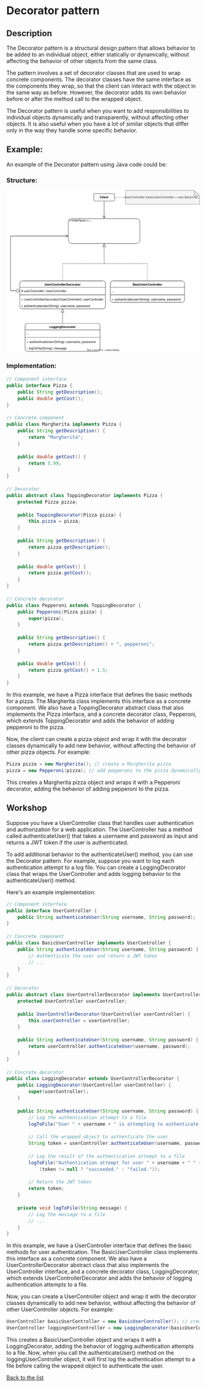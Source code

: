 # Decorator pattern

## Description

The Decorator pattern is a structural design pattern that allows behavior to be added to an individual object, either statically or dynamically, without affecting the behavior of other objects from the same class.

The pattern involves a set of decorator classes that are used to wrap concrete components. The decorator classes have the same interface as the components they wrap, so that the client can interact with the object in the same way as before. However, the decorator adds its own behavior before or after the method call to the wrapped object.

The Decorator pattern is useful when you want to add responsibilities to individual objects dynamically and transparently, without affecting other objects. It is also useful when you have a lot of similar objects that differ only in the way they handle some specific behavior.

## Example:

An example of the Decorator pattern using Java code could be:

### Structure:

<p align="center">
    <img src="diagrams/Decorator.drawio.svg"/>
</p>

### Implementation:

```java
// Component interface
public interface Pizza {
    public String getDescription();
    public double getCost();
}

// Concrete component
public class Margherita implements Pizza {
    public String getDescription() {
        return "Margherita";
    }

    public double getCost() {
        return 5.99;
    }
}

// Decorator
public abstract class ToppingDecorator implements Pizza {
    protected Pizza pizza;

    public ToppingDecorator(Pizza pizza) {
        this.pizza = pizza;
    }

    public String getDescription() {
        return pizza.getDescription();
    }

    public double getCost() {
        return pizza.getCost();
    }
}

// Concrete decorator
public class Pepperoni extends ToppingDecorator {
    public Pepperoni(Pizza pizza) {
        super(pizza);
    }

    public String getDescription() {
        return pizza.getDescription() + ", pepperoni";
    }

    public double getCost() {
        return pizza.getCost() + 1.5;
    }
}
```

In this example, we have a Pizza interface that defines the basic methods for a pizza. The Margherita class implements this interface as a concrete component. We also have a ToppingDecorator abstract class that also implements the Pizza interface, and a concrete decorator class, Pepperoni, which extends ToppingDecorator and adds the behavior of adding pepperoni to the pizza.

Now, the client can create a pizza object and wrap it with the decorator classes dynamically to add new behavior, without affecting the behavior of other pizza objects. For example:

```java
Pizza pizza = new Margherita(); // create a Margherita pizza
pizza = new Pepperoni(pizza); // add pepperoni to the pizza dynamically
```

This creates a Margherita pizza object and wraps it with a Pepperoni decorator, adding the behavior of adding pepperoni to the pizza.

## Workshop

Suppose you have a UserController class that handles user authentication and authorization for a web application. The UserController has a method called authenticateUser() that takes a username and password as input and returns a JWT token if the user is authenticated.

To add additional behavior to the authenticateUser() method, you can use the Decorator pattern. For example, suppose you want to log each authentication attempt to a log file. You can create a LoggingDecorator class that wraps the UserController and adds logging behavior to the authenticateUser() method.

Here's an example implementation:

```java
// Component interface
public interface UserController {
    public String authenticateUser(String username, String password);
}

// Concrete component
public class BasicUserController implements UserController {
    public String authenticateUser(String username, String password) {
        // Authenticate the user and return a JWT token
        // ...
    }
}

// Decorator
public abstract class UserControllerDecorator implements UserController {
    protected UserController userController;

    public UserControllerDecorator(UserController userController) {
        this.userController = userController;
    }

    public String authenticateUser(String username, String password) {
        return userController.authenticateUser(username, password);
    }
}

// Concrete decorator
public class LoggingDecorator extends UserControllerDecorator {
    public LoggingDecorator(UserController userController) {
        super(userController);
    }

    public String authenticateUser(String username, String password) {
        // Log the authentication attempt to a file
        logToFile("User " + username + " is attempting to authenticate.");

        // Call the wrapped object to authenticate the user
        String token = userController.authenticateUser(username, password);

        // Log the result of the authentication attempt to a file
        logToFile("Authentication attempt for user " + username + " " + 
            (token != null ? "succeeded." : "failed."));

        // Return the JWT token
        return token;
    }

    private void logToFile(String message) {
        // Log the message to a file
        // ...
    }
}
```

In this example, we have a UserController interface that defines the basic methods for user authentication. The BasicUserController class implements this interface as a concrete component. We also have a UserControllerDecorator abstract class that also implements the UserController interface, and a concrete decorator class, LoggingDecorator, which extends UserControllerDecorator and adds the behavior of logging authentication attempts to a file.

Now, you can create a UserController object and wrap it with the decorator classes dynamically to add new behavior, without affecting the behavior of other UserController objects. For example:

```java
UserController basicUserController = new BasicUserController(); // create a basic user controller
UserController loggingUserController = new LoggingDecorator(basicUserController); // add logging behavior to the user controller
```

This creates a BasicUserController object and wraps it with a LoggingDecorator, adding the behavior of logging authentication attempts to a file. Now, when you call the authenticateUser() method on the loggingUserController object, it will first log the authentication attempt to a file before calling the wrapped object to authenticate the user.

[Back to the list](./README.md)